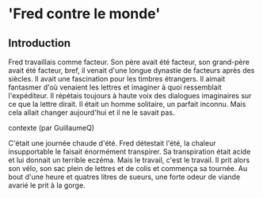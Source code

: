 # 'Fred contre le monde'

## Introduction
Fred travaillais comme facteur. Son père avait été facteur, son grand-père avait été facteur, bref, il venait d'une longue dynastie de facteurs après des siècles. Il avait une fascination pour les timbres étrangers. Il aimait fantasmer d'où venaient les lettres et imaginer à quoi ressemblait l'expéditeur. Il répètais toujours à haute voix des dialogues imaginaires sur ce que la lettre dirait. Il était un homme solitaire, un parfait inconnu. Mais cela allait changer aujourd'hui et il ne le savait pas.

contexte (par GuillaumeQ)

C'était une journée chaude d'été. Fred détestait l'été, la chaleur insupportable le faisait énormément transpirer. Sa transpiration était acide et lui donnait un terrible eczéma. Mais le travail, c'est le travail. Il prit alors son vélo, son sac plein de lettres et de colis et commença sa tournée. Au bout d'une heure et quatres litres de sueurs, une forte odeur de viande avarié le prit à la gorge. 

